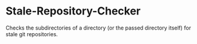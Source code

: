 # Stale-Repository-Checker
Checks the subdirectories of a directory (or the passed directory itself) for stale git repositories.
